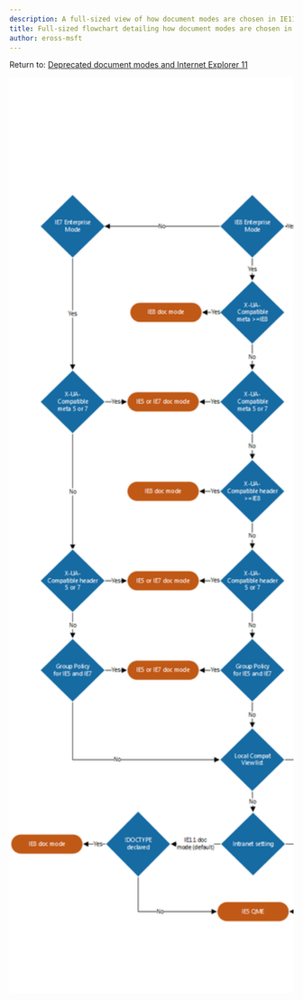 ```yaml
---
description: A full-sized view of how document modes are chosen in IE11.
title: Full-sized flowchart detailing how document modes are chosen in IE11
author: eross-msft
---
```


Return to: [Deprecated document modes and Internet Explorer 11](deprecated-document-modes.md)<br>

<p style="overflow: auto;">
	<img src="images/docmode-decisions-lg.png" alt="Full-sized flowchart detailing how document modes are chosen in IE11" width="1355" height="1625" style="max-width:none;">
</p>

